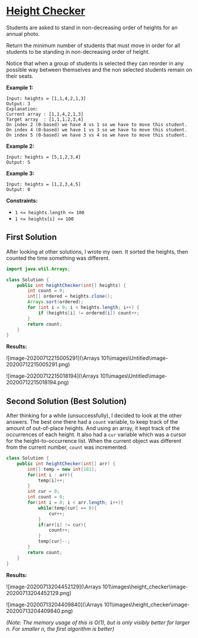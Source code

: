 # [Height Checker](https://leetcode.com/explore/learn/card/fun-with-arrays/523/conclusion/3228/)

Students are asked to stand in non-decreasing order of heights for an annual photo.

Return the minimum number of students that must move in order for all students to be standing in non-decreasing order of height.

Notice that when a group of students is selected they can reorder in any possible way between themselves and the non selected students remain on their seats.

 

**Example 1:**

```
Input: heights = [1,1,4,2,1,3]
Output: 3
Explanation: 
Current array : [1,1,4,2,1,3]
Target array  : [1,1,1,2,3,4]
On index 2 (0-based) we have 4 vs 1 so we have to move this student.
On index 4 (0-based) we have 1 vs 3 so we have to move this student.
On index 5 (0-based) we have 3 vs 4 so we have to move this student.
```

**Example 2:**

```
Input: heights = [5,1,2,3,4]
Output: 5
```

**Example 3:**

```
Input: heights = [1,2,3,4,5]
Output: 0
```

 

**Constraints:**

- `1 <= heights.length <= 100`
- `1 <= heights[i] <= 100`

## First Solution

After looking at other solutions, I wrote my own. It sorted the heights, then counted the time something was different.

```java
import java.util.Arrays;

class Solution {
    public int heightChecker(int[] heights) {
        int count = 0;
        int[] ordered = heights.clone();
        Arrays.sort(ordered);
        for (int i = 0; i < heights.length; i++) {
            if (heights[i] != ordered[i]) count++;
        }
        return count;
    }
}
```

**Results:**

![image-20200712215005291](\Arrays 101\images\Untitled\image-20200712215005291.png)

![image-20200712215018194](\Arrays 101\images\Untitled\image-20200712215018194.png)

## Second Solution (Best Solution)

After thinking for a while (unsuccessfully), I decided to look at the other answers.  The best one there had a `count` variable, to keep track of the amount of out-of-place heights. And using an array, it kept track of the occurrences of each height. It also had a `cur` variable which was a cursor for the height-to-occurrence list. When the current object was different from the current number, `count` was incremented. 

```java
class Solution {
    public int heightChecker(int[] arr) {
        int[] temp = new int[101];
        for(int i : arr){
            temp[i]++;
        }
        int cur = 0;
        int count = 0;
        for(int i = 0; i < arr.length; i++){
            while(temp[cur] == 0){
                cur++;
            }
            if(arr[i] != cur){
                count++;
            }
            temp[cur]--;
        }
        return count;
    }
}
```

**Results:**

![image-20200713204452129](\Arrays 101\images\height_checker\image-20200713204452129.png)

![image-20200713204409840](\Arrays 101\images\height_checker\image-20200713204409840.png)

*(Note: The memory usage of this is $O(1)$, but is only visibly better for larger $n$. For smaller $n$, the first algorithm is better)*

